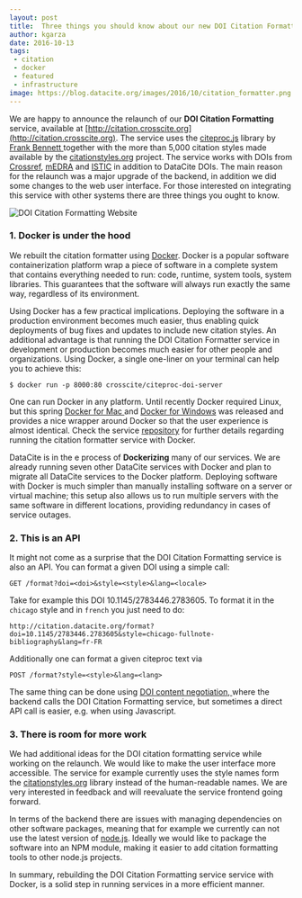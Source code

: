 ```yaml
---
layout: post
title:  Three things you should know about our new DOI Citation Formatting service
author: kgarza
date: 2016-10-13
tags:
 - citation
 - docker
 - featured
 - infrastructure
image: https://blog.datacite.org/images/2016/10/citation_formatter.png
---
```


We are happy to announce the relaunch of our **DOI Citation Formatting** service, available at [http://citation.crosscite.org](http://citation.crosscite.org). The service uses the [citeproc.js](https://github.com/juris-m/citeproc-js) library by [Frank Bennett](https://twitter.com/fgbjr/)[ ](https://twitter.com/fgbjr/) together with the more than 5,000 citation styles made available by the [citationstyles.org](http://citationstyles.org) project. The service works with DOIs from [Crossref](http://www.crossref.org/), [mEDRA](https://www.medra.org/) and [ISTIC](http://www.doi.org.cn/portal/index.htm) in addition to DataCite DOIs. The main reason for the relaunch was a major upgrade of the backend, in addition we did some changes to the web user interface. For those interested on integrating this service with other systems there are three things you ought to know.

![DOI Citation Formatting Website](/images/2016/10/citation_formatter.png)

### 1. Docker is under the hood

We rebuilt the citation formatter using [Docker](https://www.docker.com/). Docker is a popular software containerization platform wrap a piece of software in a complete system that contains everything needed to run: code, runtime, system tools, system libraries. This guarantees that the software will always run exactly the same way, regardless of its environment.

Using Docker has a few practical implications. Deploying the software in a production environment becomes much easier, thus enabling quick deployments of bug fixes and updates to  include new  citation styles. An additional advantage is that running the DOI Citation Formatter service in  development or production becomes much easier for other people and organizations. Using Docker, a single one-liner on your terminal can help you to achieve this:

```
$ docker run -p 8000:80 crosscite/citeproc-doi-server
```

One can run Docker in any platform. Until recently Docker required Linux, but this spring [Docker for Mac ](https://docs.docker.com/engine/installation/mac/) and [Docker for Windows](https://docs.docker.com/engine/installation/windows/) was released and provides a nice wrapper around Docker so that the user experience is almost identical. Check the service [repository](https://github.com/crosscite/citeproc-doi-server) for further details regarding running the citation formatter service with Docker.

DataCite  is in the e process of **Dockerizing** many of our services. We are already running seven other DataCite services with Docker and plan to migrate all DataCite services to the Docker platform. Deploying software with Docker is much simpler than manually installing software on a server or virtual machine; this setup also allows us to run multiple servers with the same software in different locations, providing redundancy in cases of service outages.

### 2. This is an API

It might not come as a surprise that the DOI Citation Formatting service is also an API. You can format a given DOI using a simple call:

```
GET /format?doi=<doi>&style=<style>&lang=<locale>
```

Take for example this DOI 10.1145/2783446.2783605. To format it in the `chicago` style and in `french` you just need to do:

```
http://citation.datacite.org/format?doi=10.1145/2783446.2783605&style=chicago-fullnote-bibliography&lang=fr-FR
```

Additionally one can format a given citeproc text via

```
POST /format?style=<style>&lang=<lang>
```
The same thing can be done using [DOI content negotiation](http://citation.crosscite.org/docs.html),[ ](http://citation.crosscite.org/docs.html) where the backend calls the DOI Citation Formatting service, but sometimes a direct API call is easier, e.g. when using Javascript.

### 3. There is room for more work

We had additional ideas for the DOI citation formatting service while working on the relaunch. We would like to make the user interface more accessible. The service for example currently uses the style names form the [citationstyles.org](http://citationstyles.org/) library instead of the human-readable names.  We are very interested in feedback and will reevaluate the service frontend going forward.

In terms of the backend there are issues with managing dependencies on other software packages, meaning that for example we currently can not use the latest version of [node.js](https://nodejs.org/en/). Ideally we would like to package the software into an NPM module, making it easier to add citation formatting tools to other node.js projects.

In summary, rebuilding the DOI Citation Formatting service service with Docker, is a solid step in running services in a more efficient manner.

